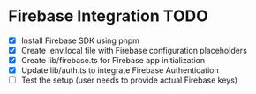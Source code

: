 # Firebase Integration TODO

- [x] Install Firebase SDK using pnpm
- [x] Create .env.local file with Firebase configuration placeholders
- [x] Create lib/firebase.ts for Firebase app initialization
- [x] Update lib/auth.ts to integrate Firebase Authentication
- [ ] Test the setup (user needs to provide actual Firebase keys)
